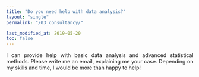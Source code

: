 ```yaml
---
title: "Do you need help with data analysis?"
layout: "single"
permalink: "/03_consultancy/"

last_modified_at: 2019-05-20
toc: false
---
```



<p style='text-align: justify;'> I can provide help with basic data analysis and advanced statistical methods. Please write me an email, explaining me your case. Depending on my skills and time, I would be more than happy to help! </p>
